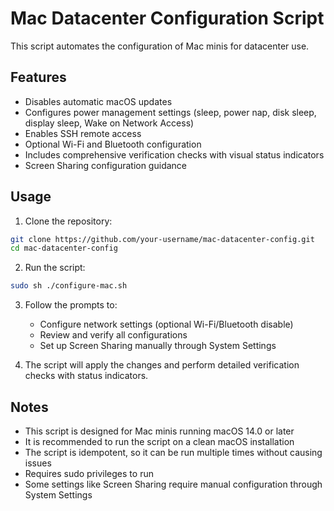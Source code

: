 # Mac Datacenter Configuration Script

This script automates the configuration of Mac minis for datacenter use.

## Features

- Disables automatic macOS updates
- Configures power management settings (sleep, power nap, disk sleep, display sleep, Wake on Network Access)
- Enables SSH remote access
- Optional Wi-Fi and Bluetooth configuration
- Includes comprehensive verification checks with visual status indicators
- Screen Sharing configuration guidance

## Usage

1. Clone the repository:

```bash
git clone https://github.com/your-username/mac-datacenter-config.git
cd mac-datacenter-config
```

2. Run the script:

```bash
sudo sh ./configure-mac.sh
```

3. Follow the prompts to:

   - Configure network settings (optional Wi-Fi/Bluetooth disable)
   - Review and verify all configurations
   - Set up Screen Sharing manually through System Settings

4. The script will apply the changes and perform detailed verification checks with status indicators.

## Notes

- This script is designed for Mac minis running macOS 14.0 or later
- It is recommended to run the script on a clean macOS installation
- The script is idempotent, so it can be run multiple times without causing issues
- Requires sudo privileges to run
- Some settings like Screen Sharing require manual configuration through System Settings
